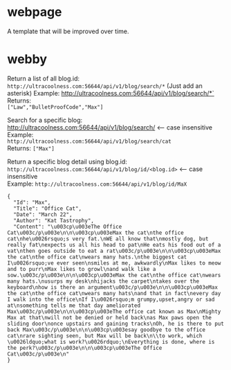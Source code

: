 # webpage

A template that will be improved over time.
# webby


Return a list of all blog.id: 
`http://ultracoolness.com:56644/api/v1/blog/search/*`   (Just add an asterisk)
Example:
http://ultracoolness.com:56644/api/v1/blog/search/*`
Returns:  
`["Law","BulletProofCode","Max"]`  


Search for a specific blog:  
http://ultracoolness.com:56644/api/v1/blog/search/<search-string> <-- case insensitive
Example:  
`http://ultracoolness.com:56644/api/v1/blog/search/cat`  
Returns:
`["Max"]`

 
Return a specific blog detail using blog.id:  
`http://ultracoolness.com:56644/api/v1/blog/id/<blog.id>` <-- case insensitive  
Example: 
`http://ultracoolness.com:56644/api/v1/blog/id/MaX`

```
{
  "Id": "Max",
  "Title": "Office Cat",
  "Date": "March 22",
  "Author": "Kat Tastrophy",
  "Content": "\u003cp\u003eThe Office Cat\u003c/p\u003e\n\n\u003cp\u003eMax the cat\nthe office cat\nhe\u0026rsquo;s very fat.\nWE all know that\nmostly dog, but really fat\nexpects us all his head to pat\nHe eats his food out of a vat\nthen goes outside to eat a rat\u003c/p\u003e\n\n\u003cp\u003eMax the cat\nthe office cat\nwears many hats.\nthe biggest cat I\u0026rsquo;ve ever seen\nsmiles at me, awkwardly\nMax likes to meow and to purr\nMax likes to growl\nand walk like a sow.\u003c/p\u003e\n\n\u003cp\u003eMax the cat\nthe office cat\nwears many hats.\nusurps my desk\nhijacks the carpet\ntakes over the keyboard\nhow is there an argument\u003c/p\u003e\n\n\u003cp\u003eMax the cat\nthe office cat\nwears many hats\nand that in fact\nevery day I walk into the office\nIf I\u0026rsquo;m grumpy,upset,angry or sad at\nsomething tells me that day ameliorated Max\u003c/p\u003e\n\n\u003cp\u003eThe office cat known as Max\nMighty Max at that\nwill not be denied or held back\nas Max paws open the sliding door\nonce upstairs and gaining tracks\nOh, he is there to put back Max\u003c/p\u003e\n\n\u003cp\u003esay goodbye to the office cat\nrare sighting seen, but Max will be back\n\\to work, which \u0026ldquo;what is work?\u0026rdquo;\nEverything is done, where is the perk?\u003c/p\u003e\n\n\u003cp\u003eThe Office Cat\u003c/p\u003e\n"
}
```
